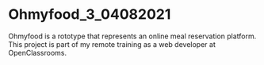 # Ohmyfood_3_04082021

 Ohmyfood is a rototype that represents an online meal reservation platform. This project is part of my remote training as a web developer at OpenClassrooms.